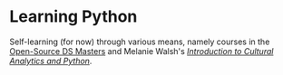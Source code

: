 # Learning Python
Self-learning (for now) through various means, namely courses in the [Open-Source DS Masters](http://datasciencemasters.org/) and Melanie Walsh's *[Introduction to Cultural Analytics and Python](https://melaniewalsh.github.io/Intro-Cultural-Analytics/welcome.html)*.
